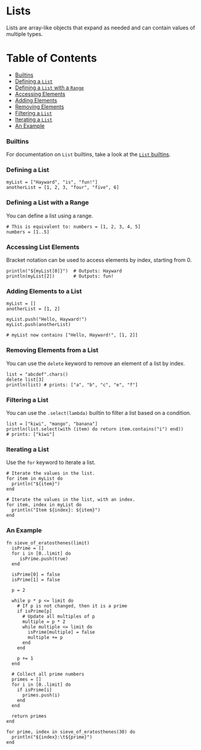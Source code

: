 # Lists

Lists are array-like objects that expand as needed and can contain values of multiple types.

# Table of Contents
- [Builtins](#Builtins)
- [Defining a `List`](#defining-a-list)
- [Defining a `List` with a `Range`](#defining-a-list-with-a-range)
- [Accessing Elements](#accessing-list-elements)
- [Adding Elements](#adding-elements-to-a-list)
- [Removing Elements](#removing-elements-from-a-list)
- [Filtering a `List`](#filtering-a-list)
- [Iterating a `List`](#iterating-a-list)
- [An Example](#an-example)

### Builtins

For documentation on `List` builtins, take a look at the [`List` builtins](builtins.md#list-builtins).

### Defining a List

```hayward
myList = ["Hayward", "is", "fun!"]
anotherList = [1, 2, 3, "four", "five", 6]
```

### Defining a List with a Range

You can define a list using a range.

```hayward
# This is equivalent to: numbers = [1, 2, 3, 4, 5]
numbers = [1..5] 
```

### Accessing List Elements

Bracket notation can be used to access elements by index, starting from 0.

```hayward
println("${myList[0]}")  # Outputs: Hayward
println(myList[2])       # Outputs: fun!
```

### Adding Elements to a List

```hayward
myList = []
anotherList = [1, 2]

myList.push("Hello, Hayward!")
myList.push(anotherList)

# myList now contains ["Hello, Hayward!", [1, 2]]
```

### Removing Elements from a List

You can use the `delete` keyword to remove an element of a list by index.

```hayward
list = "abcdef".chars()
delete list[3]
println(list) # prints: ["a", "b", "c", "e", "f"]
```

### Filtering a List

You can use the `.select(lambda)` builtin to filter a list based on a condition.

```hayward
list = ["kiwi", "mango", "banana"]
println(list.select(with (item) do return item.contains("i") end))
# prints: ["kiwi"]
```

### Iterating a List

Use the `for` keyword to iterate a list.

```hayward
# Iterate the values in the list.
for item in myList do
  println("${item}")
end

# Iterate the values in the list, with an index.
for item, index in myList do
  println("Item ${index}: ${item}")
end
```

### An Example

```hayward
fn sieve_of_eratosthenes(limit)
  isPrime = []
  for i in [0..limit] do
     isPrime.push(true)
  end

  isPrime[0] = false
  isPrime[1] = false

  p = 2

  while p * p <= limit do
    # If p is not changed, then it is a prime
    if isPrime[p]
      # Update all multiples of p
      multiple = p * 2
      while multiple <= limit do
        isPrime[multiple] = false
        multiple += p
      end
    end

    p += 1
  end

  # Collect all prime numbers
  primes = []
  for i in [0..limit] do
    if isPrime[i]
      primes.push(i)
    end
  end

  return primes
end

for prime, index in sieve_of_eratosthenes(30) do
  println("${index}:\t${prime}")
end
```